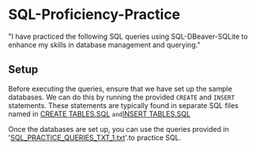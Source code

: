 # SQL-Proficiency-Practice
"I have practiced the following SQL queries using SQL-DBeaver-SQLite to enhance my skills in database management and querying."
## Setup
Before executing the queries, ensure that we have set up the sample databases. We can do this by running the provided `CREATE` and `INSERT` statements. These statements are typically found in separate SQL files named in [CREATE TABLES.SQL](https://github.com/raghavkaushik932/SQL-Proficiency-Practice/blob/main/CREATE%20TABLES.SQL)
` and `[INSERT TABLES.SQL](https://github.com/raghavkaushik932/SQL-Proficiency-Practice/blob/main/INSERT%20DATA.SQL)

Once the databases are set up, you can use the queries provided in '[SQL_PRACTICE_QUERIES_TXT_1.txt](https://github.com/raghavkaushik932/SQL-Proficiency-Practice/blob/main/SQL_PRACTICE_QUERIES_TXT_1.txt)'.to practice SQL.

